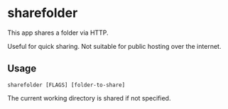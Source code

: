 # sharefolder

This app shares a folder via HTTP.

Useful for quick sharing. Not suitable for public hosting over the internet.

## Usage

    sharefolder [FLAGS] [folder-to-share]

The current working directory is shared if not specified.
